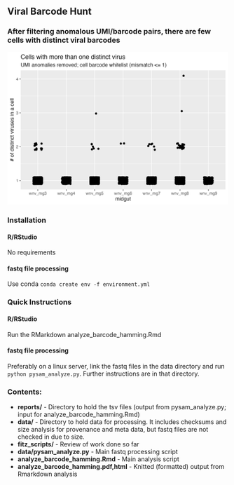 ## Viral Barcode Hunt

### After filtering anomalous UMI/barcode pairs, there are few cells with distinct viral barcodes

![Main figure showing lack of viral diversity after UMI anomaly filtering](/viral_diversity_cells_after_UMI_filtering.png)

### Installation

#### R/RStudio

No requirements

#### fastq file processing

Use conda
`conda create env -f environment.yml`

### Quick Instructions

#### R/RStudio

Run the RMarkdown analyze\_barcode\_hamming.Rmd

#### fastq file processing

Preferably on a linux server, link the fastq files in the data directory and run `python pysam_analyze.py`. 
Further instructions are in that directory.


### Contents:

- **reports/** - Directory to hold the tsv files (output from pysam\_analyze.py; input for analyze\_barcode\_hamming.Rmd)
- **data/** - Directory to hold data for processing. It includes checksums and size analysis for provenance and meta data, but fastq files are not checked in due to size.
- **fitz_scripts/** - Review of work done so far
- **data/pysam_analyze.py** - Main fastq processing script
- **analyze_barcode_hamming.Rmd** - Main analysis script
- **analyze_barcode_hamming.pdf,html** - Knitted (formatted) output from Rmarkdown analysis
